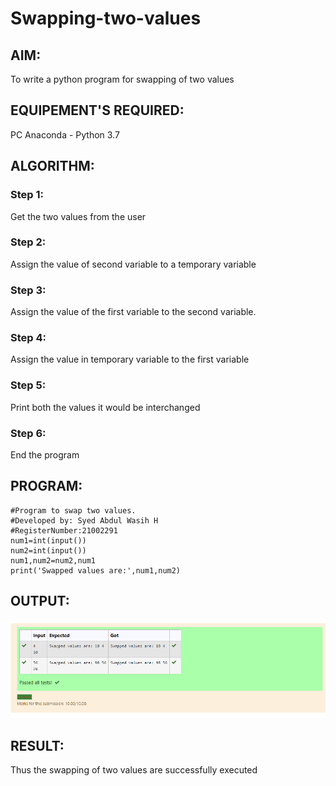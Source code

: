 # Swapping-two-values
## AIM:
To write a python program for swapping of two values
## EQUIPEMENT'S REQUIRED: 
PC
Anaconda - Python 3.7
## ALGORITHM: 
### Step 1:
Get the two values from the user
### Step 2: 
Assign the value of second variable to a temporary variable 
### Step 3: 
Assign the value of the first variable to the second variable.
### Step 4:  
Assign the value in temporary variable to the first variable
### Step 5: 
Print both the values it would be interchanged
### Step 6: 
End the program
## PROGRAM:
~~~
#Program to swap two values.
#Developed by: Syed Abdul Wasih H
#RegisterNumber:21002291
num1=int(input())
num2=int(input())
num1,num2=num2,num1
print('Swapped values are:',num1,num2)
~~~

## OUTPUT:
![output](img.png)

## RESULT:
Thus the swapping of two values are successfully executed



